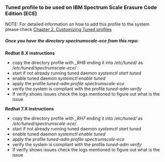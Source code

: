 ### Tuned profile to be used on IBM Spectrum Scale Erasure Code Edition (ECE)


NOTE: For detailed information on how to add this profile to the system please check [Chapter 2. Customizing Tuned profiles](https://access.redhat.com/documentation/en-us/red_hat_enterprise_linux/8/html/monitoring_and_managing_system_status_and_performance/customizing-tuned-profiles_monitoring-and-managing-system-status-and-performance)




##### Once you have the directory spectrumscale-ece from this repo:


**Redhat 8.X instructions**
- copy the directory profile with *_RH8* ending it into */etc/tuned/* as */etc/tuned/spectrumscale-ece/*
- start if not already running tuned daemon *systemctl start tuned*
- enable tuned daemon *systemctl enable tuned*
- apply the profile *tuned-adm profile spectrumscale-ece*
- verify the system is compliant with the profile *tuned-adm verify*
- If verify shows issues check the logs mentioned to figure out what is the issue


**Redhat 7.X instructions**
- copy the directory profile with *_RH7* ending it into */etc/tuned/* as */etc/tuned/spectrumscale-ece/*
- start if not already running tuned daemon *systemctl start tuned*
- enable tuned daemon *systemctl enable tuned*
- apply the profile *tuned-adm profile spectrumscale-ece*
- verify the system is compliant with the profile *tuned-adm verify*
- If verify shows issues check the logs mentioned to figure out what is the issue




